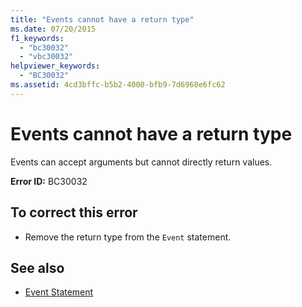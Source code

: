 ```yaml
---
title: "Events cannot have a return type"
ms.date: 07/20/2015
f1_keywords: 
  - "bc30032"
  - "vbc30032"
helpviewer_keywords: 
  - "BC30032"
ms.assetid: 4cd3bffc-b5b2-4000-bfb9-7d6968e6fc62
---
```

# Events cannot have a return type
Events can accept arguments but cannot directly return values.  
  
 **Error ID:** BC30032  
  
## To correct this error  
  
- Remove the return type from the `Event` statement.  
  
## See also

- [Event Statement](../language-reference/statements/event-statement.md)
